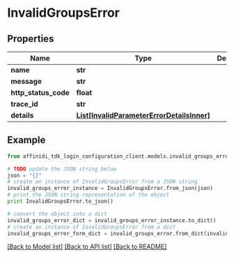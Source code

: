 # InvalidGroupsError

## Properties

| Name                 | Type                                                                                | Description | Notes      |
| -------------------- | ----------------------------------------------------------------------------------- | ----------- | ---------- |
| **name**             | **str**                                                                             |             |
| **message**          | **str**                                                                             |             |
| **http_status_code** | **float**                                                                           |             |
| **trace_id**         | **str**                                                                             |             |
| **details**          | [**List[InvalidParameterErrorDetailsInner]**](InvalidParameterErrorDetailsInner.md) |             | [optional] |

## Example

```python
from affinidi_tdk_login_configuration_client.models.invalid_groups_error import InvalidGroupsError

# TODO update the JSON string below
json = "{}"
# create an instance of InvalidGroupsError from a JSON string
invalid_groups_error_instance = InvalidGroupsError.from_json(json)
# print the JSON string representation of the object
print InvalidGroupsError.to_json()

# convert the object into a dict
invalid_groups_error_dict = invalid_groups_error_instance.to_dict()
# create an instance of InvalidGroupsError from a dict
invalid_groups_error_form_dict = invalid_groups_error.from_dict(invalid_groups_error_dict)
```

[[Back to Model list]](../README.md#documentation-for-models) [[Back to API list]](../README.md#documentation-for-api-endpoints) [[Back to README]](../README.md)
